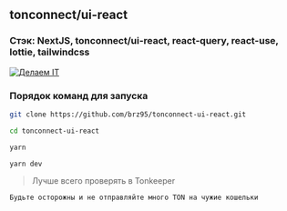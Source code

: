 ## tonconnect/ui-react
### Стэк: NextJS, tonconnect/ui-react, react-query, react-use, lottie, tailwindcss

[![Делаем IT](https://delaemit.ru/wp-content/uploads/2022/12/cropped-Slide-16_9-38-1-32x32.png)](https://delaemit.ru/)

### Порядок команд для запуска
```sh
git clone https://github.com/brz95/tonconnect-ui-react.git
```

```sh
cd tonconnect-ui-react
```

```sh
yarn
```

```sh
yarn dev
```

> Лучше всего проверять в Tonkeeper

`Будьте осторожны и не отправляйте много TON на чужие кошельки`

